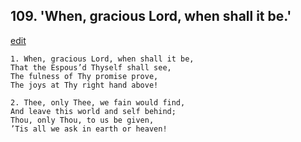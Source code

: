 
## 109.  'When, gracious Lord, when shall it be.'
[edit](https://docs.google.com/document/d/1u32dJjISt8OXOIJuaA8O3FePpZlehSTM/edit?mode=html)



    1. When, gracious Lord, when shall it be, 
    That the Espous’d Thyself shall see, 
    The fulness of Thy promise prove,
    The joys at Thy right hand above!

    2. Thee, only Thee, we fain would find, 
    And leave this world and self behind; 
    Thou, only Thou, to us be given,
    ’Tis all we ask in earth or heaven!
